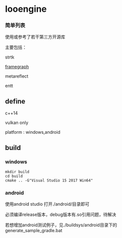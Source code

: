 # looengine

### 简单列表

使用或参考了若干第三方开源库

主要包括：

strtk

[framegraph](https://github.com/azhirnov/FrameGraph.git)

metareflect

entt



## define

c++14

vulkan only

platform : windows,android



## build

### windows
````
mkdir build
cd build
cmake .. -G"Visual Studio 15 2017 Win64"
````

### android

使用android studio 打开./android/目录即可

必须编译release版本，debug版本有.so引用问题，待解决

若想增加android测试例子，见./buildsys/android目录下的generate_sample_gradle.bat

